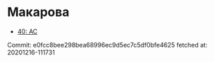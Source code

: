 # Макарова
- [40: AC](40.md)

Commit: e0fcc8bee298bea68996ec9d5ec7c5df0bfe4625
 fetched at: 20201216-111731
